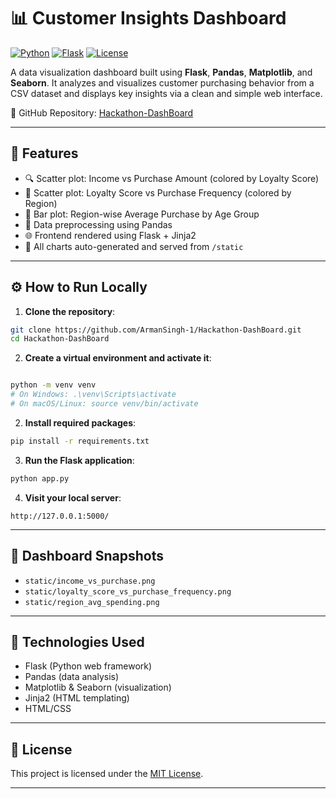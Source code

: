 # 📊 Customer Insights Dashboard

[![Python](https://img.shields.io/badge/Python-3.7%2B-blue.svg)](https://www.python.org/)
[![Flask](https://img.shields.io/badge/Flask-Web%20Framework-lightgrey)](https://flask.palletsprojects.com/)
[![License](https://img.shields.io/badge/license-MIT-green)](LICENSE)

A data visualization dashboard built using **Flask**, **Pandas**, **Matplotlib**, and **Seaborn**. It analyzes and visualizes customer purchasing behavior from a CSV dataset and displays key insights via a clean and simple web interface.

🔗 GitHub Repository: [Hackathon-DashBoard](https://github.com/ArmanSingh-1/Hackathon-DashBoard)

---

## 🚀 Features

- 🔍 Scatter plot: Income vs Purchase Amount (colored by Loyalty Score)
- 🔄 Scatter plot: Loyalty Score vs Purchase Frequency (colored by Region)
- 🧾 Bar plot: Region-wise Average Purchase by Age Group
- 🧠 Data preprocessing using Pandas
- 🌐 Frontend rendered using Flask + Jinja2
- 📂 All charts auto-generated and served from `/static`

---

## ⚙️ How to Run Locally

1. **Clone the repository**:

```bash
git clone https://github.com/ArmanSingh-1/Hackathon-DashBoard.git
cd Hackathon-DashBoard
```

2. **Create a virtual environment and activate it**:

```bash

python -m venv venv
# On Windows: .\venv\Scripts\activate
# On macOS/Linux: source venv/bin/activate
```

2. **Install required packages**:

```bash
pip install -r requirements.txt
```

3. **Run the Flask application**:

```bash
python app.py
```

4. **Visit your local server**:

```
http://127.0.0.1:5000/
```

---

## 📸 Dashboard Snapshots


- `static/income_vs_purchase.png`
- `static/loyalty_score_vs_purchase_frequency.png`
- `static/region_avg_spending.png`

---

## 📌 Technologies Used

- Flask (Python web framework)
- Pandas (data analysis)
- Matplotlib & Seaborn (visualization)
- Jinja2 (HTML templating)
- HTML/CSS

---

## 📝 License

This project is licensed under the [MIT License](LICENSE).

---
